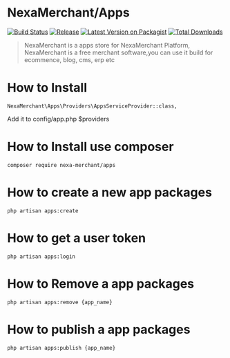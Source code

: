 # NexaMerchant/Apps

[![Build Status](https://github.com/NexaMerchant/apps/workflows/Laravel/badge.svg)](https://github.com/NexaMerchant/apps)
[![Release](https://img.shields.io/github/release/NexaMerchant/apps.svg?style=flat-square)](https://github.com/NexaMerchant/apps/releases)
[![Latest Version on Packagist](https://img.shields.io/packagist/v/Nexa-Merchant/apps.svg?style=flat-square)](https://packagist.org/packages/Nexa-Merchant/apps)
[![Total Downloads](https://img.shields.io/packagist/dt/Nexa-Merchant/apps.svg?style=flat-square)](https://packagist.org/packages/Nexa-Merchant/apps)

> NexaMerchant is a apps store for NexaMerchant Platform, NexaMerchant is a free merchant software,you can use it build for ecommence, blog, cms, erp etc

# How to Install


```
NexaMerchant\Apps\Providers\AppsServiceProvider::class,
```
Add it to config/app.php $providers

# How to Install use composer

```
composer require nexa-merchant/apps
```

# How to create a new app packages
```
php artisan apps:create
```

# How to get a user token

```
php artisan apps:login
```

# How to Remove a app packages
```
php artisan apps:remove {app_name}
```

# How to publish a app packages
```
php artisan apps:publish {app_name}
```
